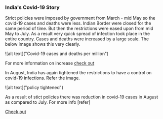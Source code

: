 ### India's Covid-19 Story

Strict policies were imposed by government from March - mid May so the covid-19 cases and deaths were less. Indian Border were closed for the same period of time. But then the restrictions were eased upon from mid May to July. As a result very quick spread of infection took place in the entire country. Cases and deaths were increased by a large scale. The below image shows this very clearly.

![alt text]("Covid-19 cases and deaths per million")

For more information on increase [check out]("https://www.bbc.com/news/world-asia-india-53969118")

In August, India has again tightened the restrictions to have a control on covid-19 infections. Refer the image.

![alt text]("policy tightened")

As a result of stict policies there was reduction in covid-19 cases in August as compared to July. For more info [refer]

[Check out](https://timesofindia.indiatimes.com/india/coronavirus-in-india-august-turn-growth-in-active-cases-slows/articleshow/77492750.cms)
